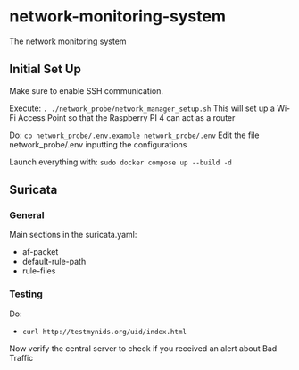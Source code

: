 # network-monitoring-system
The network monitoring system

## Initial Set Up
Make sure to enable SSH communication.

Execute:
```. ./network_probe/network_manager_setup.sh```
This will set up a Wi-Fi Access Point so that the Raspberry PI 4 can act as a router

Do:
```cp network_probe/.env.example network_probe/.env```
Edit the file network_probe/.env inputting the configurations

Launch everything with:
```sudo docker compose up --build -d```


## Suricata
### General
Main sections in the suricata.yaml:
- af-packet
- default-rule-path
- rule-files

### Testing
Do:
- ```curl http://testmynids.org/uid/index.html```

Now verify the central server to check if you received an alert about Bad Traffic

